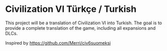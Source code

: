 # Civilization VI Türkçe / Turkish

This project will be a translation of Civilization VI into Turkish. The goal is to provide a complete translation of the game, including all expansions and DLCs.



Inspired by https://github.com/Merri/civ6suomeksi